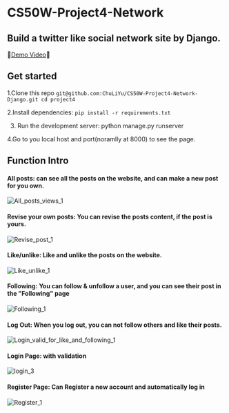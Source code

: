 # CS50W-Project4-Network
## Build a twitter like social network site by Django.

🎥[Demo Video](https://youtu.be/ajK_um270kk)🎥

## Get started

1.Clone this repo
`
git@github.com:ChuLiYu/CS50W-Project4-Network-Django.git
cd project4 
`

2.Install dependencies:
`
pip install -r requirements.txt
`

3. Run the development server:
python manage.py runserver

4.Go to you local host and port(noramlly at 8000) to see the page.

## Function Intro


#### All posts: can see all the posts on the website, and can make a new post for you own.
![All_posts_views_1](https://user-images.githubusercontent.com/32170898/207533576-4e315ce4-726f-491a-b4b1-8b0f88640c41.gif)


#### Revise your own posts: You can revise the posts content, if the post is yours.
![Revise_post_1](https://user-images.githubusercontent.com/32170898/207533865-09112b73-8ae4-4184-92cb-c6b571790415.gif)

#### Like/unlike: Like and unlike the posts on the website.
![Like_unlike_1](https://user-images.githubusercontent.com/32170898/207534019-9e4fef88-fe9c-46fe-ab49-0d5b81f68d24.gif)

#### Following: You can follow & unfollow a user, and you can see their post in the "Following" page
![Following_1](https://user-images.githubusercontent.com/32170898/207534176-b01dc827-e643-4026-9a76-f9ea48675615.gif)

#### Log Out: When you log out, you can not follow others and like their posts.
![Login_valid_for_like_and_following_1](https://user-images.githubusercontent.com/32170898/207534373-f8bb543a-fbb6-488f-974a-1e9a62ddffdb.gif)

#### Login Page: with validation
![login_3](https://user-images.githubusercontent.com/32170898/207532859-a4d668f8-54a3-4585-889a-fe4df0ca5674.gif)

#### Register Page: Can Register a new account and automatically log in
![Register_1](https://user-images.githubusercontent.com/32170898/207533407-1d41d1a1-2767-404c-b5f0-4569547ef0fa.gif)
